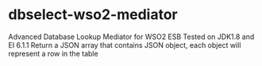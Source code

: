 # dbselect-wso2-mediator
Advanced Database Lookup Mediator for WSO2 ESB Tested on JDK1.8 and EI 6.1.1 Return a JSON array that contains JSON object, each object will represent a row in the table

